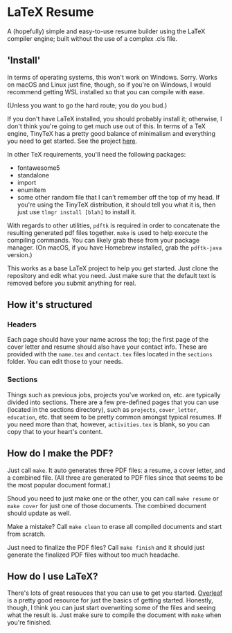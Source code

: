 # LaTeX Resume
A (hopefully) simple and easy-to-use resume builder using the LaTeX compiler 
engine; built without the use of a complex .cls file.


## 'Install'
In terms of operating systems, this won't work on Windows. Sorry. Works on 
macOS and Linux just fine, though, so if you're on Windows, I would recommend 
getting WSL installed so that you can compile with ease. 

(Unless you want to go the hard route; you do you bud.)

If you don't have LaTeX installed, you should probably install it; otherwise, 
I don't think you're going to get much use out of this. In terms of a TeX 
engine, TinyTeX has a pretty good balance of minimalism and everything you need 
to get started. See the project 
[here](https://github.com/rstudio/tinytex-releases).

In other TeX requirements, you'll need the following packages:
 - fontawesome5
 - standalone
 - import
 - enumitem
 - some other random file that I can't remember off the top of my head. If 
   you're using the TinyTeX distribution, it should tell you what it is, then 
   just use `tlmgr install [blah]` to install it.

With regards to other utilities, `pdftk` is required in order to concatenate 
the resulting generated pdf files together. `make` is used to help execute the 
compiling commands. You can likely grab these from your package manager. (On 
macOS, if you have Homebrew installed, grab the `pdftk-java` version.)

This works as a base LaTeX project to help you get started. Just clone the 
repository and edit what you need. Just make sure that the default text is 
removed before you submit anything for real.


## How it's structured

### Headers
Each page should have your name across the top; the first page of the cover 
letter and resume should also have your contact info. These are provided with 
the `name.tex` and `contact.tex` files located in the `sections` folder. You can 
edit those to your needs.

### Sections
Things such as previous jobs, projects you've worked on, etc. are typically 
divided into sections. There are a few pre-defined pages that you can use 
(located in the sections directory), such as `projects`, `cover_letter`, 
`education`, etc. that seem to be pretty common amongst typical resumes. If you 
need more than that, however, `activities.tex` is blank, so you can copy that to
 your heart's content.


## How do I make the PDF?
Just call `make`. It auto generates three PDF files: a resume, a cover letter, 
and a combined file. (All three are generated to PDF files since that seems to 
be the most popular document format.)

Shoud you need to just make one or the other, you can call `make resume` or 
`make cover` for just one of those documents. The combined document should 
update as well.

Make a mistake? Call `make clean` to erase all compiled documents and start from 
scratch.

Just need to finalize the PDF files? Call `make finish` and it should just 
generate the finalized PDF files without too much headache.


## How do I use LaTeX?

There's lots of great resouces that you can use to get you started. 
[Overleaf](https://www.overleaf.com) is a pretty good resource for just the 
basics of getting started. Honestly, though, I think you can just start 
overwriting some of the files and seeing what the result is. Just make sure to 
compile the document with `make` when you're finished.

